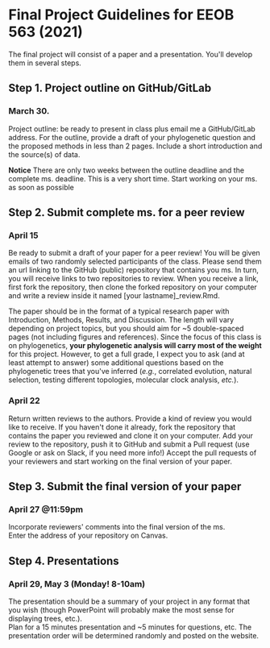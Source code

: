 # Final Project Guidelines for EEOB 563 (2021)

The final project will consist of a paper and a presentation.
You'll develop them in several steps.

## Step 1. Project outline on GitHub/GitLab
### March 30.
Project outline: be ready to present in class plus email me a GitHub/GitLab address.
For the outline, provide a draft of your phylogenetic question and the proposed
methods in less than 2 pages. Include a short introduction and the source(s) of data.

**Notice** There are only two weeks between the outline deadline and the complete ms.
deadline. This is a very short time. Start working on your ms. as soon as possible

## Step 2. Submit complete ms. for a peer review
### April 15
Be ready to submit a draft of your paper for a peer review!
You will be given emails of two randomly selected participants of the class.
Please send them an url linking to the GitHub (public) repository that contains
you ms. In turn, you will receive links to two repositories to review.
When you receive a link, first fork the repository, then clone the forked
repository on your computer and write a review inside it named [your lastname]\_review.Rmd.

The paper should be in the format of a typical research paper with Introduction,
Methods, Results, and Discussion.  The length will vary depending on project topics,
but you should aim for ~5 double-spaced pages (not including figures
and references).  Since the focus of this class is on phylogenetics,
**your phylogenetic analysis will carry most of the weight** for this project.
However, to get a full grade, I expect you to ask (and at least attempt to answer)
some additional questions based on the phylogenetic trees that you've inferred
(_e.g._, correlated evolution, natural selection,
testing different topologies, molecular clock analysis, _etc._).

### April 22
Return written reviews to the authors. Provide a kind of review you would like
to receive. If you haven't done it already, fork the
repository that contains the paper you reviewed and clone it on your computer.
Add your review to the repository, push it to GitHub and submit a Pull request
(use Google or ask on Slack, if you need more info!)
Accept the pull requests of your reviewers and start working on the final
version of your paper.

## Step 3. Submit the final version of your paper
### April 27 @11:59pm
Incorporate reviewers' comments into the final version of the ms.  
Enter the address of your repository on Canvas.

## Step 4. Presentations
### April 29, May 3 (Monday! 8-10am)
The presentation should be a summary of your project in any format that you wish
(though PowerPoint will probably make the most sense for displaying trees, etc.).  
Plan for a 15 minutes presentation and ~5 minutes for questions, etc.
The presentation order will be determined randomly and posted on the website.  
